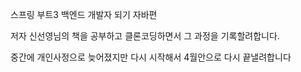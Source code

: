 스프링 부트3 백엔드 개발자 되기 자바편

저자 신선영님의 책을 공부하고 클론코딩하면서 그 과정을 기록할려합니다.

중간에 개인사정으로 늦어졌지만 다시 시작해서 4월안으로 다시 끝낼려합니다
